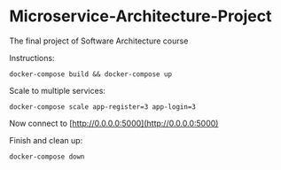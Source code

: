# Microservice-Architecture-Project
The final project of Software Architecture course

Instructions:
```
docker-compose build && docker-compose up
```

Scale to multiple services:
```
docker-compose scale app-register=3 app-login=3
```

Now connect to [http://0.0.0.0:5000](http://0.0.0.0:5000)

Finish and clean up:
```
docker-compose down
```